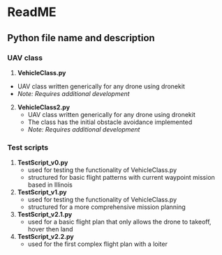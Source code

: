 # ReadME
## Python file name and description
### UAV class
1. **VehicleClass.py**
- UAV class written generically for any drone using dronekit
- *Note: Requires additional development*
2. **VehicleClass2.py**
    - UAV class written generically for any drone using dronekit
    - The class has the initial obstacle avoidance implemented
    - *Note: Requires additional development*

### Test scripts
1. **TestScript_v0.py**
    - used for testing the functionality of VehicleClass.py 
    - structured for basic flight patterns with current waypoint mission based in Illinois 
2. **TestScript_v1.py**
    - used for testing the functionality of VehicleClass.py  
    - structured for a more comprehensive mission planning  
3. **TestScript_v2.1.py**
    - used for a basic flight plan that only allows the drone to takeoff, hover then land  
4. **TestScript_v2.2.py**
    - used for the first complex flight plan with a loiter  